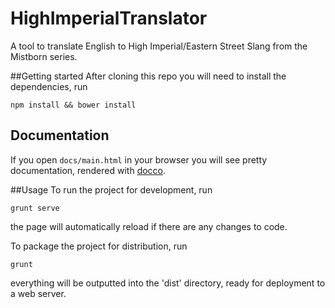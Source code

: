 # HighImperialTranslator
A tool to translate English to High Imperial/Eastern Street Slang from the Mistborn series.

##Getting started
After cloning this repo you will need to install the dependencies, run
```
npm install && bower install
```

## Documentation

If you open `docs/main.html` in your browser you will see pretty documentation, rendered with [docco](https://jashkenas.github.io/docco/).

##Usage
To run the project for development, run
```
grunt serve
```
the page will automatically reload if there are any changes to code.

To package the project for distribution, run
```
grunt
```
everything will be outputted into the 'dist' directory, ready for deployment to a web server.
